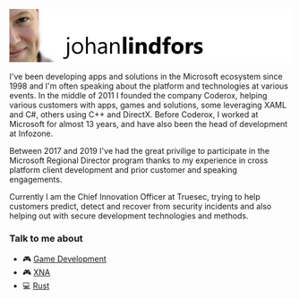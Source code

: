 ![Johan Lindfors header](header.jpg)

I've been developing apps and solutions in the Microsoft ecosystem since 1998 and I'm often speaking about the platform and technologies at various events. In the middle of 2011 I founded the company Coderox, helping various customers with apps, games and solutions, some leveraging XAML and C#, others using C++ and DirectX. Before Coderox, I worked at Microsoft for almost 13 years, and have also been the head of development at Infozone.

Between 2017 and 2019 I've had the great privilige to participate in the Microsoft Regional Director program thanks to my experience in cross platform client development and prior customer and speaking engagements.

Currently I am the Chief Innovation Officer at Truesec, trying to help customers predict, detect and recover from security incidents and also helping out with secure development technologies and methods.

### Talk to me about
- :video_game: [Game Development](https://github.com/search?q=user%3Ajohanlindfors+game-development)
- :video_game: [XNA](https://github.com/search?q=user%3Ajohanlindfors+xna)
- :computer: [Rust](https://github.com/search?q=user%3Ajohanlindfors+rust)
<!--

Talk to me about: Universal Windows Platform, C++, C#, XAML, Mixed Reality, Game Development and Secure Development.


**johanlindfors/johanlindfors** is a ✨ _special_ ✨ repository because its `README.md` (this file) appears on your GitHub profile.

Here are some ideas to get you started:

- 🔭 I’m currently working on ...
- 🌱 I’m currently learning ...
- 👯 I’m looking to collaborate on ...
- 🤔 I’m looking for help with ...
- 💬 Ask me about ...
- 📫 How to reach me: ...
- 😄 Pronouns: ...
- ⚡ Fun fact: ...
-->
